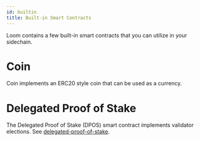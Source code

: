 ```yaml
---
id: builtin
title: Built-in Smart Contracts
---
```

Loom contains a few built-in smart contracts that you can utilize in your sidechain.

# Coin

Coin implements an ERC20 style coin that can be used as a currency.

# Delegated Proof of Stake

The Delegated Proof of Stake (DPOS) smart contract implements validator elections. See [delegated-proof-of-stake](delegated-proof-of-stake.html).